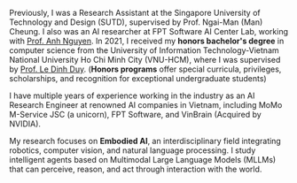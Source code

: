 Previously, I was a Research Assistant at the Singapore University of Technology and Design (SUTD), supervised by Prof. Ngai-Man (Man) Cheung. I also was an AI researcher at FPT Software AI Center Lab, working with [Prof. Anh Nguyen](https://www.csc.liv.ac.uk/~anguyen/). In 2021, I received my **honors bachelor's degree** in computer science from the University of Information Technology-Vietnam National University Ho Chi Minh City (VNU-HCM), where I was supervised by [Prof. Le Dinh Duy](https://scholar.google.co.uk/citations?user=6lbtgt4AAAAJ&hl=en). (**Honors programs** offer special curricula, privileges, scholarships, and recognition for exceptional undergraduate students)

I have multiple years of experience working in the industry as an AI Research Engineer at renowned AI companies in Vietnam, including MoMo M-Service JSC (a unicorn), FPT Software, and VinBrain (Acquired by NVIDIA).

My research focuses on **Embodied AI**, an interdisciplinary field integrating robotics, computer vision, and natural language processing. I study intelligent agents based on Multimodal Large Language Models (MLLMs) that can perceive, reason, and act through interaction with the world.

